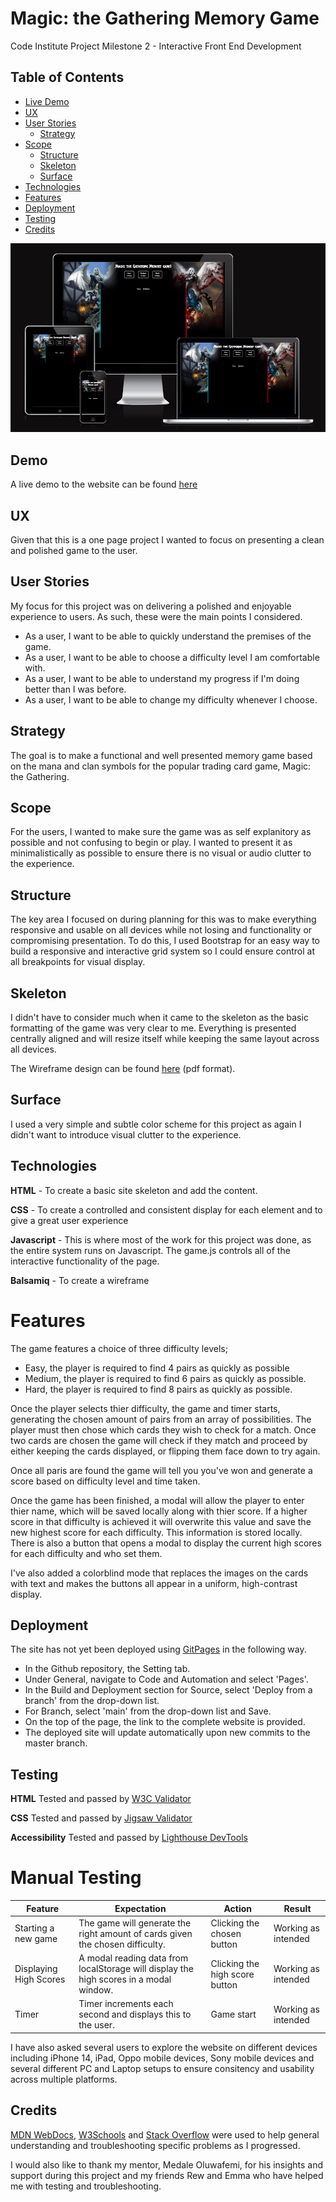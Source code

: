 # Magic: the Gathering Memory Game
Code Institute Project Milestone 2 - Interactive Front End Development

## Table of Contents

+ [Live Demo](#demo)
+ [UX](#ux)
+ [User Stories](#user-stories)
  + [Strategy](#strategy)
+ [Scope](#scope)
  + [Structure](#structure)
  + [Skeleton](#skeleton)
  + [Surface](#surface)
+ [Technologies](#technologies)
+ [Features](#features)
+ [Deployment](#deployment)
+ [Testing](#testing)
+ [Credits](#credits)

![](./readme-assets/responsive_ui.png)

## Demo
A live demo to the website can be found [here](https://arcandrus.github.io/milestone-2/index.html)

## UX
Given that this is a one page project I wanted to focus on presenting a clean and polished game to the user.

## User Stories
My focus for this project was on delivering a polished and enjoyable experience to users. As such, these were the main points I considered.

+ As a user, I want to be able to quickly understand the premises of the game.
+ As a user, I want to be able to choose a difficulty level I am comfortable with.
+ As a user, I want to be able to understand my progress if I'm doing better than I was before.
+ As a user, I want to be able to change my difficulty whenever I choose.

## Strategy
The goal is to make a functional and well presented memory game based on the mana and clan symbols for the popular trading card game, Magic: the Gathering.

## Scope
For the users, I wanted to make sure the game was as self explanitory as possible and not confusing to begin or play. I wanted to present it as minimalistically as possible to ensure there is no visual or audio clutter to the experience.

## Structure
The key area I focused on during planning for this was to make everything responsive and usable on all devices while not losing and functionality or compromising presentation. To do this, I used Bootstrap for an easy way to build a responsive and interactive grid system so I could ensure control at all breakpoints for visual display.

## Skeleton
I didn't have to consider much when it came to the skeleton as the basic formatting of the game was very clear to me. Everything is presented centrally aligned and will resize itself while keeping the same layout across all devices.

The Wireframe design can be found [here](./readme-assets/mtg_memory_game_wireframe.pdf) (pdf format).

## Surface
I used a very simple and subtle color scheme for this project as again I didn't want to introduce visual clutter to the experience.

## Technologies
**HTML** - To create a basic site skeleton and add the content.

**CSS** - To create a controlled and consistent display for each element and to give a great user experience

**Javascript** - This is where most of the work for this project was done, as the entire system runs on Javascript. The game.js controls all of the interactive functionality of the page.

**Balsamiq** - To create a wireframe

# Features
The game features a choice of three difficulty levels;

+ Easy, the player is required to find 4 pairs as quickly as possible
+ Medium, the player is required to find 6 pairs as quickly as possible.
+ Hard, the player is required to find 8 pairs as quickly as possible.

Once the player selects thier difficulty, the game and timer starts, generating the chosen amount of pairs from an array of possibilities. The player must then chose which cards they wish to check for a match. Once two cards are chosen the game will check if they match and proceed by either keeping the cards displayed, or flipping them face down to try again.

Once all paris are found the game will tell you you've won and generate a score based on difficulty level and time taken.

Once the game has been finished, a modal will allow the player to enter thier name, which will be saved locally along with thier score. If a higher score in that difficulty is achieved it will overwrite this value and save the new highest score for each difficulty. This information is stored locally. There is also a button that opens a modal to display the current high scores for each difficulty and who set them.

I've also added a colorblind mode that replaces the images on the cards with text and makes the buttons all appear in a uniform, high-contrast display.

## Deployment
The site has not yet been deployed using [GitPages](https://pages.github.com) in the following way.
+ In the Github repository, the Setting tab.
+ Under General, navigate to Code and Automation and select 'Pages'.
+ In the Build and Deployment section for Source, select 'Deploy from a branch' from the drop-down list.
+ For Branch, select 'main' from the drop-down list and Save.
+ On the top of the page, the link to the complete website is provided.
+ The deployed site will update automatically upon new commits to the master branch.

## Testing
**HTML** Tested and passed by [W3C Validator](./readme-assets/html_pass.png)

**CSS** Tested and passed by [Jigsaw Validator](./readme-assets/css_pass.png)

**Accessibility** Tested and passed by [Lighthouse DevTools](./readme-assets/lighthouse.png)

# Manual Testing

| Feature | Expectation | Action | Result |
| ---------- | ---------- | ------------ | ----------- |
|Starting a new game|The game will generate the right amount of cards given the chosen difficulty.|Clicking the chosen button|Working as intended|
|Displaying High Scores|A modal reading data from localStorage will display the high scores in a modal window.|Clicking the high score button|Working as intended|
|Timer|Timer increments each second and displays this to the user.|Game start|Working as intended|

I have also asked several users to explore the website on different devices including iPhone 14, iPad, Oppo mobile devices, Sony mobile devices and several different PC and Laptop setups to ensure consitency and usability across multiple platforms.  

## Credits

[MDN WebDocs](https://developer.mozilla.org/en-US/), [W3Schools](https://www.w3schools.com) and [Stack Overflow](https://stackoverflow.co/teams/) were used to help general understanding and troubleshooting specific problems as I progressed.

I would also like to thank my mentor, Medale Oluwafemi, for his insights and support during this project and my friends Rew and Emma who have helped me with testing and troubleshooting.
